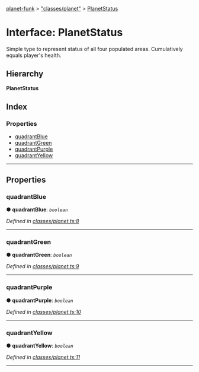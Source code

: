 [planet-funk](../README.md) > ["classes/planet"](../modules/_classes_planet_.md) > [PlanetStatus](../interfaces/_classes_planet_.planetstatus.md)

# Interface: PlanetStatus

Simple type to represent status of all four populated areas. Cumulatively equals player's health.

## Hierarchy

**PlanetStatus**

## Index

### Properties

* [quadrantBlue](_classes_planet_.planetstatus.md#quadrantblue)
* [quadrantGreen](_classes_planet_.planetstatus.md#quadrantgreen)
* [quadrantPurple](_classes_planet_.planetstatus.md#quadrantpurple)
* [quadrantYellow](_classes_planet_.planetstatus.md#quadrantyellow)

---

## Properties

<a id="quadrantblue"></a>

###  quadrantBlue

**● quadrantBlue**: *`boolean`*

*Defined in [classes/planet.ts:8](https://github.com/WilliamRADFunk/planet-funk/blob/7ab3c98/src/classes/planet.ts#L8)*

___
<a id="quadrantgreen"></a>

###  quadrantGreen

**● quadrantGreen**: *`boolean`*

*Defined in [classes/planet.ts:9](https://github.com/WilliamRADFunk/planet-funk/blob/7ab3c98/src/classes/planet.ts#L9)*

___
<a id="quadrantpurple"></a>

###  quadrantPurple

**● quadrantPurple**: *`boolean`*

*Defined in [classes/planet.ts:10](https://github.com/WilliamRADFunk/planet-funk/blob/7ab3c98/src/classes/planet.ts#L10)*

___
<a id="quadrantyellow"></a>

###  quadrantYellow

**● quadrantYellow**: *`boolean`*

*Defined in [classes/planet.ts:11](https://github.com/WilliamRADFunk/planet-funk/blob/7ab3c98/src/classes/planet.ts#L11)*

___

